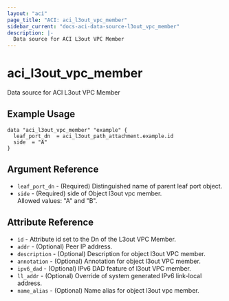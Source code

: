 ```yaml
---
layout: "aci"
page_title: "ACI: aci_l3out_vpc_member"
sidebar_current: "docs-aci-data-source-l3out_vpc_member"
description: |-
  Data source for ACI L3out VPC Member
---
```


# aci_l3out_vpc_member

Data source for ACI L3out VPC Member

## Example Usage

```hcl
data "aci_l3out_vpc_member" "example" {
  leaf_port_dn  = aci_l3out_path_attachment.example.id
  side  = "A"
}
```

## Argument Reference

- `leaf_port_dn` - (Required) Distinguished name of parent leaf port object.
- `side` - (Required) side of Object l3out vpc member.  
  Allowed values: "A" and "B".

## Attribute Reference

- `id` - Attribute id set to the Dn of the L3out VPC Member.
- `addr` - (Optional) Peer IP address.
- `description` - (Optional) Description for object l3out VPC member.
- `annotation` - (Optional) Annotation for object l3out VPC member.
- `ipv6_dad` - (Optional) IPv6 DAD feature of l3out VPC member.
- `ll_addr` - (Optional) Override of system generated IPv6 link-local address.
- `name_alias` - (Optional) Name alias for object l3out vpc member.
